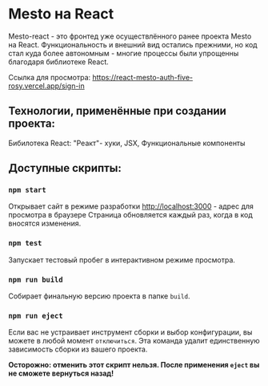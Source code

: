 # Mesto на React

Mesto-react - это фронтед уже осуществлённого ранее проекта Mesto на React. Функциональность и внешний вид остались прежними, но код стал куда более автономным - многие процессы были упрощенны благодаря библиотеке React.

Ссылка для просмотра: https://react-mesto-auth-five-rosy.vercel.app/sign-in

## Технологии, применённые при создании проекта: 
Бибилотека React: "Реакт"- хуки, JSX, Функциональные компоненты

## Доступные скрипты: 

### `npm start`

Открывает сайт в режиме разработки 
[http://localhost:3000](http://localhost:3000) - адрес для просмотра в браузере
Страница обновляется каждый раз, когда в код вносятся изменения.

### `npm test`

Запускает тестовый пробег в интерактивном режиме просмотра.

### `npm run build`

Собирает финальную версию проекта в папке `build`.

### `npm run eject`

Если вас не устраивает инструмент сборки и выбор конфигурации, вы можете в любой момент `отключиться`. Эта команда удалит единственную зависимость сборки из вашего проекта.

**Осторожно: отменить этот скрипт нельзя. После применения `eject` вы не сможете вернуться назад!**


